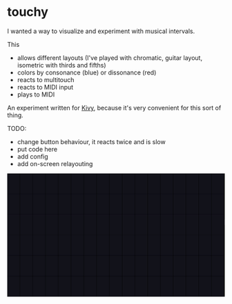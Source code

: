 # touchy

I wanted a way to visualize and experiment with musical intervals.

This 
- allows different layouts (I've played with chromatic, guitar layout, isometric with thirds and fifths)
- colors by consonance (blue) or dissonance (red)
- reacts to multitouch
- reacts to MIDI input
- plays to MIDI

An experiment written for [Kivy](https://kivy.org/), because it's very convenient for this sort of thing.


TODO:
- change button behaviour, it reacts twice and is slow
- put code here
- add config
- add on-screen relayouting

![Animated screenshot of playing a major triad](/screenshot.gif?raw=true)
